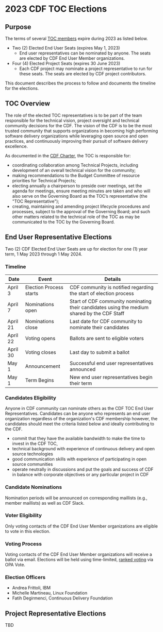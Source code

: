 # 2023 CDF TOC Elections

## Purpose

The terms of several [TOC members](https://github.com/cdfoundation/toc#members) expire during 2023 as listed below.
* Two (2) Elected End User Seats (expires May 1, 2023)
  * End user representatives can be nominated by anyone. The seats are elected by CDF End User Member organizations.
* Four (4) Elected Project Seats (expires 30 June 2023)
  * Each CDF project may nominate a project representative to run for these seats. The seats are elected by CDF project contributors.

This document describes the process to follow and documents the timeline for the elections.

## TOC Overview

The role of the elected TOC representatives is to be part of the team responsible for the technical vision, project oversight and technical community decisions for the CDF.
The vision of the CDF is to be the most trusted community that supports organizations in becoming high performing software delivery organizations while leveraging open source and open practices, and continuously improving their pursuit of software delivery excellence.

As documented in the [CDF Charter](https://github.com/cdfoundation/charter/blob/main/CHARTER.md#7-technical-oversight-committee-toc), the TOC is responsible for:
* coordinating collaboration among Technical Projects, including development of an overall technical vision for the community;
* making recommendations to the Budget Committee of resource priorities for Technical Projects;
* electing annually a chairperson to preside over meetings, set the agenda for meetings, ensure meeting minutes are taken and who will also serve on the Governing Board as the TOC’s representative (the "TOC Representative");
* creating, maintaining and amending project lifecycle procedures and processes, subject to the approval of the Governing Board; and
such other matters related to the technical role of the TOC as may be communicated to the TOC by the Governing Board.

## End User Representative Elections

Two (2) CDF Elected End User Seats are up for election for one (1) year term, 1 May 2023 through 1 May 2024.

### Timeline

| Date    | Event                         | Details
| ------- | ----------------------------- | -------
| April 3 | Election Process starts       | CDF community is notified regarding the start of election process
| April 7 | Nominations open              | Start of CDF community nominating their candidates using the medium shared by the CDF Staff
| April 21| Nominations close             | Last date for CDF community to nominate their candidates
| April 22| Voting opens                  | Ballots are sent to eligible voters
| April 30| Voting closes                 | Last day to submit a ballot
| May 1   | Announcement                  | Successful end user representatives announced
| May 1   | Term Begins                   | New end user representatives begin their term

### Candidates Eligibility

Anyone in CDF community can nominate others as the CDF TOC End User Representatives.
Candidates can be anyone who represents an end user organization regardless of the organization's CDF membership however, the candidates should meet the criteria listed below and ideally contributing to the CDF.

* commit that they have the available bandwidth to make the time to invest in the CDF TOC,
* technical background with experience of continuous delivery and open source technologies
* good communication skills with experience of participating in open source communities
* operate neutrally in discussions and put the goals and success of CDF in balance with corporate objectives or any particular project in CDF

### Candidate Nominations

Nomination periods will be announced on corresponding maillists (e.g., member maillists) as well as CDF Slack.

### Voter Eligibility

Only voting contacts of the CDF End User Member organizations are eligible to vote in this election.

### Voting Process

Voting contacts of the CDF End User Member organizations will receive a ballot via email.
Elections will be held using time-limited, [ranked voting](https://www.opavote.com/methods/ranked-choice-voting) via OPA Vote.

### Election Officers

* Andrea Frittoli, IBM
* Michelle Martineau, Linux Foundation
* Fatih Degirmenci, Continuous Delivery Foundation

## Project Representative Elections

TBD
